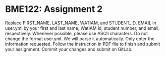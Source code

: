 # BME122: Assignment 2
Replace FIRST_NAME, LAST_NAME, WATIAM, and STUDENT_ID, EMAIL in
user.yml by your first and last name, WatIAM id, student number, and
email, respectively. Whenever possible, please use ASCII characters.
Do not change the format user.yml. We will parse it
automatically. Only enter the information requested.
Follow the instruction in PDF file to finish and submit your
assignment.
Commit your changes and submit on GitLab.